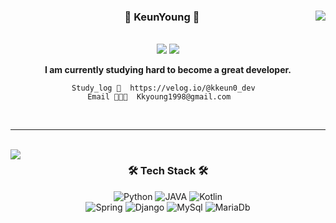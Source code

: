 <div align="center">
  
  <img align="right" src="https://github-readme-stats.vercel.app/api?username=Kkeunyoung&show_icons=true&theme=buefy"/>
  
  
   <h3> 🍒 KeunYoung 🍇 </h3>
  
  <br>
 <a href="https://github.com/Kkeunyoung"><img src="https://hits.seeyoufarm.com/api/count/incr/badge.svg?url=https%3A%2F%2Fgithub.com%2FKkeunyoung&count_bg=%23A16DDD&title_bg=%235C5A5A&icon=github.svg&icon_color=%23E7E7E7&title=GitHub&edge_flat=true)"/></a>
 <a href="https://www.naver.com" target="_blank"><img src="https://img.shields.io/badge/Resume-000000?style=flat-square&logo=Notion&logoColor=FFFFFF"/></a>
<!-- <a href="https://velog.io/@kkeun0_dev" target="_blank"><img src="https://img.shields.io/badge/Blog-20C997?style=flat-square&logo=Velog&logoColor=FFFFFF"/></a> --!>
 
  **I am currently studying hard to become a great developer.**   

    Study_log 📝  https://velog.io/@kkeun0_dev  
     Email 👩🏻‍💼  Kkyoung1998@gmail.com     


 
</div>

<div align="center">
   
   <br>
   
   ----

   <br>

<img align="left" src="https://github-readme-stats.vercel.app/api/top-langs/?username=Kkeunyoung&exclude_repo=Computer-Science-Engineering&layout=compact&langs_count=10"/>
   
   
<h3 align="center">🛠 Tech Stack 🛠</h3>
<p align="center">
<img alt="Python" src ="https://img.shields.io/badge/Python-3776AB.svg?&style=for-the-badge&logo=Python&logoColor=white"/>
  <img alt="JAVA" src ="https://img.shields.io/badge/Java-007396.svg?&style=for-the-badge&logo=Java&logoColor=white"/>
  <img alt="Kotlin" src ="https://img.shields.io/badge/Kotlin-7F52FF.svg?&style=for-the-badge&logo=Kotlin&logoColor=white"/>
  <br>
  <img alt="Spring" src ="https://img.shields.io/badge/SpringBoot-6DB33F.svg?&style=for-the-badge&logo=Spring&logoColor=white"/>
  <img alt="Django" src ="https://img.shields.io/badge/Django-092E20.svg?&style=for-the-badge&logo=Django&logoColor=white"/>
  <img alt="MySql" src ="https://img.shields.io/badge/Mysql-E6B91E.svg?&style=for-the-badge&logo=MySql&logoColor=white"/>
  <img alt="MariaDb" src ="https://img.shields.io/badge/MariaDb-003545.svg?&style=for-the-badge&logo=MariaDb&logoColor=white"/>
</p>   
   
 </div>  
 
<br>

 <!-- <img src="http://mazandi.herokuapp.com/api?handle={kk098}&theme=warm"/> --!>

